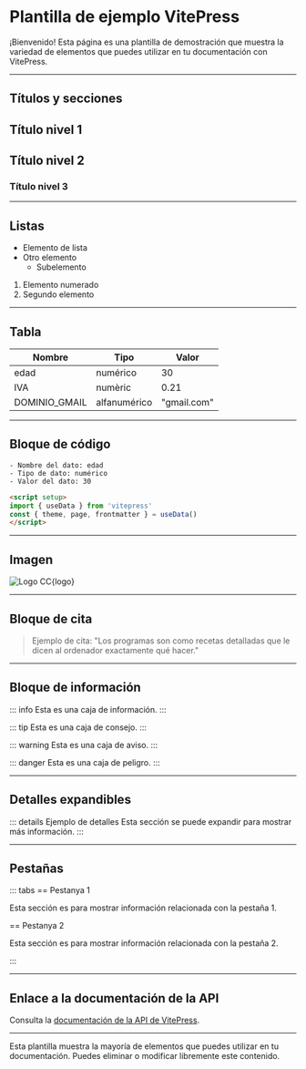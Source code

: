 <!-- Eliminar el sidebar y debe quedar en la linea 1
---
sidebar: false
---
-->
# Plantilla de ejemplo VitePress

¡Bienvenido! Esta página es una plantilla de demostración que muestra la variedad de elementos que puedes utilizar en tu documentación con VitePress.

---

## Títulos y secciones

## Título nivel 1

## Título nivel 2

### Título nivel 3

---

## Listas

- Elemento de lista
- Otro elemento
  - Subelemento

1. Elemento numerado
2. Segundo elemento

---

## Tabla

| Nombre       | Tipo         | Valor        |
|--------------|--------------|-------------|
| edad         | numérico     | 30          |
| IVA          | numèric      | 0.21        |
| DOMINIO_GMAIL| alfanumérico | "gmail.com" |

---

## Bloque de código

```plaintext
- Nombre del dato: edad
- Tipo de dato: numérico
- Valor del dato: 30
```

```md
<script setup>
import { useData } from 'vitepress'
const { theme, page, frontmatter } = useData()
</script>
```

---

## Imagen

![Logo CC](/img/logo-cc.png){logo}

---

## Bloque de cita

> Ejemplo de cita: "Los programas son como recetas detalladas que le dicen al ordenador exactamente qué hacer."

---

## Bloque de información

::: info
Esta es una caja de información.
:::

::: tip
Esta es una caja de consejo.
:::

::: warning
Esta es una caja de aviso.
:::

::: danger
Esta es una caja de peligro.
:::

---

## Detalles expandibles

::: details Ejemplo de detalles
Esta sección se puede expandir para mostrar más información.
:::

---

## Pestañas


::: tabs
== Pestanya 1

Esta sección es para mostrar información relacionada con la pestaña 1.

== Pestanya 2

Esta sección es para mostrar información relacionada con la pestaña 2.

:::

---

## Enlace a la documentación de la API

Consulta la [documentación de la API de VitePress](https://vitepress.dev/reference/runtime-api#usedata).

---

Esta plantilla muestra la mayoría de elementos que puedes utilizar en tu documentación. Puedes eliminar o modificar libremente este contenido.
